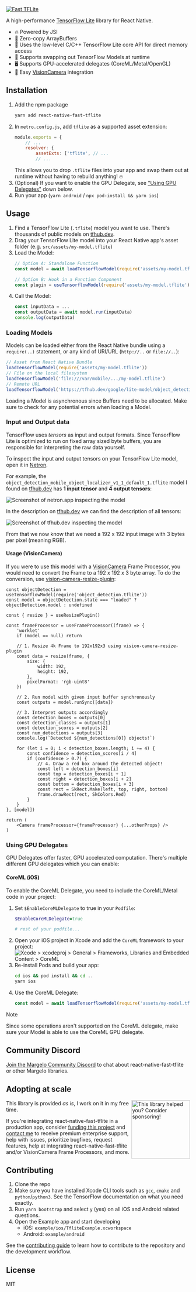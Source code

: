 <a href="https://margelo.io">
  <picture>
    <source media="(prefers-color-scheme: dark)" srcset="./img/banner-dark.png" />
    <source media="(prefers-color-scheme: light)" srcset="./img/banner-light.png" />
    <img alt="Fast TFLite" src="./img/banner-light.png" />
  </picture>
</a>

<br />

A high-performance [TensorFlow Lite](https://www.tensorflow.org/lite) library for React Native.

* 🔥 Powered by JSI
* 💨 Zero-copy ArrayBuffers
* 🔧 Uses the low-level C/C++ TensorFlow Lite core API for direct memory access
* 🔄 Supports swapping out TensorFlow Models at runtime
* 🖥️ Supports GPU-accelerated delegates (CoreML/Metal/OpenGL)
* 📸 Easy [VisionCamera](https://github.com/mrousavy/react-native-vision-camera) integration

## Installation

1. Add the npm package
    ```sh
    yarn add react-native-fast-tflite
    ```
2. In `metro.config.js`, add `tflite` as a supported asset extension:
    ```js
    module.exports = {
        // ...
        resolver: {
            assetExts: ['tflite', // ...
            // ...
    ```
    This allows you to drop `.tflite` files into your app and swap them out at runtime without having to rebuild anything! 🔥
3. (Optional) If you want to enable the GPU Delegate, see ["Using GPU Delegates"](#using-gpu-delegates) down below.
4. Run your app (`yarn android` / `npx pod-install && yarn ios`)

## Usage

1. Find a TensorFlow Lite (`.tflite`) model you want to use. There's thousands of public models on [tfhub.dev](https://tfhub.dev).
2. Drag your TensorFlow Lite model into your React Native app's asset folder (e.g. `src/assets/my-model.tflite`)
3. Load the Model:
    ```ts
    // Option A: Standalone Function
    const model = await loadTensorflowModel(require('assets/my-model.tflite'))

    // Option B: Hook in a Function Component
    const plugin = useTensorflowModel(require('assets/my-model.tflite'))
    ```
4. Call the Model:
    ```ts
    const inputData = ...
    const outputData = await model.run(inputData)
    console.log(outputData)
    ```

### Loading Models

Models can be loaded either from the React Native bundle using a `require(..)` statement, or any kind of URI/URL (`http://..` or `file://..`):

```ts
// Asset from React Native Bundle
loadTensorflowModel(require('assets/my-model.tflite'))
// File on the local filesystem
loadTensorflowModel('file:///var/mobile/.../my-model.tflite')
// Remote URL
loadTensorflowModel('https://tfhub.dev/google/lite-model/object_detection_v1.tflite')
```

Loading a Model is asynchronous since Buffers need to be allocated. Make sure to check for any potential errors when loading a Model.

### Input and Output data

TensorFlow uses _tensors_ as input and output formats. Since TensorFlow Lite is optimized to run on fixed array sized byte buffers, you are responsible for interpreting the raw data yourself.

To inspect the input and output tensors on your TensorFlow Lite model, open it in [Netron](https://netron.app).

For example, the `object_detection_mobile_object_localizer_v1_1_default_1.tflite` model I found on [tfhub.dev](https://tfhub.dev) has **1 input tensor** and **4 output tensors**:

![Screenshot of netron.app inspecting the model](./img/netron-inspect-model.png)

In the description on [tfhub.dev](https://tfhub.dev) we can find the description of all tensors:

![Screenshot of tfhub.dev inspecting the model](./img/tfhub-description.png)

From that we now know that we need a 192 x 192 input image with 3 bytes per pixel (meaning RGB).

#### Usage (VisionCamera)

If you were to use this model with a [VisionCamera](https://github.com/mrousavy/react-native-vision-camera) Frame Processor, you would need to convert the Frame to a 192 x 192 x 3 byte array.
To do the conversion, use [vision-camera-resize-plugin](https://github.com/mrousavy/vision-camera-resize-plugin):

```tsx
const objectDetection = useTensorflowModel(require('object_detection.tflite'))
const model = objectDetection.state === "loaded" ? objectDetection.model : undefined

const { resize } = useResizePlugin()

const frameProcessor = useFrameProcessor((frame) => {
    'worklet'
    if (model == null) return

    // 1. Resize 4k Frame to 192x192x3 using vision-camera-resize-plugin
    const data = resize(frame, {
        size: {
            width: 192,
            height: 192,
        },
        pixelFormat: 'rgb-uint8'
    })

    // 2. Run model with given input buffer synchronously
    const outputs = model.runSync([data])

    // 3. Interpret outputs accordingly
    const detection_boxes = outputs[0]
    const detection_classes = outputs[1]
    const detection_scores = outputs[2]
    const num_detections = outputs[3]
    console.log(`Detected ${num_detections[0]} objects!`)

    for (let i = 0; i < detection_boxes.length; i += 4) {
        const confidence = detection_scores[i / 4]
        if (confidence > 0.7) {
            // 4. Draw a red box around the detected object!
            const left = detection_boxes[i]
            const top = detection_boxes[i + 1]
            const right = detection_boxes[i + 2]
            const bottom = detection_boxes[i + 3]
            const rect = SkRect.Make(left, top, right, bottom)
            frame.drawRect(rect, SkColors.Red)
        }
    }
}, [model])

return (
    <Camera frameProcessor={frameProcessor} {...otherProps} />
)
```

### Using GPU Delegates

GPU Delegates offer faster, GPU accelerated computation. There's multiple different GPU delegates which you can enable:

#### CoreML (iOS)

To enable the CoreML Delegate, you need to include the CoreML/Metal code in your project:

1. Set `$EnableCoreMLDelegate` to true in your `Podfile`:
    ```ruby
    $EnableCoreMLDelegate=true

    # rest of your podfile...
    ```
2. Open your iOS project in Xcode and add the `CoreML` framework to your project:
    ![Xcode > xcodeproj > General > Frameworks, Libraries and Embedded Content > CoreML](ios/../img/ios-coreml-guide.png)
3. Re-install Pods and build your app:
    ```sh
    cd ios && pod install && cd ..
    yarn ios
    ```
4. Use the CoreML Delegate:
    ```ts
    const model = await loadTensorflowModel(require('assets/my-model.tflite'), 'core-ml')
    ```

> [!NOTE]
> Since some operations aren't supported on the CoreML delegate, make sure your Model is able to use the CoreML GPU delegate.

## Community Discord

[Join the Margelo Community Discord](https://discord.gg/6CSHz2qAvA) to chat about react-native-fast-tflite or other Margelo libraries.

## Adopting at scale

<a href="https://github.com/sponsors/mrousavy">
  <img align="right" width="160" alt="This library helped you? Consider sponsoring!" src=".github/funding-octocat.svg">
</a>

This library is provided _as is_, I work on it in my free time.

If you're integrating react-native-fast-tflite in a production app, consider [funding this project](https://github.com/sponsors/mrousavy) and <a href="mailto:me@mrousavy.com?subject=Adopting react-native-fast-tflite at scale">contact me</a> to receive premium enterprise support, help with issues, prioritize bugfixes, request features, help at integrating react-native-fast-tflite and/or VisionCamera Frame Processors, and more.

## Contributing

1. Clone the repo
2. Make sure you have installed Xcode CLI tools such as `gcc`, `cmake` and `python`/`python3`. See the TensorFlow documentation on what you need exactly.
3. Run `yarn bootstrap` and select `y` (yes) on all iOS and Android related questions.
4. Open the Example app and start developing
   * iOS: `example/ios/TfliteExample.xcworkspace`
   * Android: `example/android`

See the [contributing guide](CONTRIBUTING.md) to learn how to contribute to the repository and the development workflow.

## License

MIT
